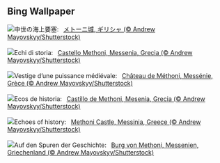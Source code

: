 ## Bing Wallpaper
![](https://www.bing.com/th?id=OHR.MethoniCastle_JA-JP3234736349_UHD.jpg&w=1000)中世の海上要塞:&nbsp;&ensp;[メトーニ城, ギリシャ (© Andrew Mayovskyy/Shutterstock)](https://www.bing.com/th?id=OHR.MethoniCastle_JA-JP3234736349_UHD.jpg)
<br><br/>
![](https://www.bing.com/th?id=OHR.MethoniCastle_IT-IT2567271010_UHD.jpg&w=1000)Echi di storia:&nbsp;&ensp;[Castello Methoni, Messenia, Grecia (© Andrew Mayovskyy/Shutterstock)](https://www.bing.com/th?id=OHR.MethoniCastle_IT-IT2567271010_UHD.jpg)
<br><br/>
![](https://www.bing.com/th?id=OHR.MethoniCastle_FR-FR1765128924_UHD.jpg&w=1000)Vestige d’une puissance médiévale:&nbsp;&ensp;[Château de Méthoni, Messénie, Grèce (© Andrew Mayovskyy/Shutterstock)](https://www.bing.com/th?id=OHR.MethoniCastle_FR-FR1765128924_UHD.jpg)
<br><br/>
![](https://www.bing.com/th?id=OHR.MethoniCastle_ES-ES0213833516_UHD.jpg&w=1000)Ecos de historia:&nbsp;&ensp;[Castillo de Methoni, Mesenia, Grecia (© Andrew Mayovskyy/Shutterstock)](https://www.bing.com/th?id=OHR.MethoniCastle_ES-ES0213833516_UHD.jpg)
<br><br/>
![](https://www.bing.com/th?id=OHR.MethoniCastle_EN-GB9389537440_UHD.jpg&w=1000)Echoes of history:&nbsp;&ensp;[Methoni Castle, Messinia, Greece (© Andrew Mayovskyy/Shutterstock)](https://www.bing.com/th?id=OHR.MethoniCastle_EN-GB9389537440_UHD.jpg)
<br><br/>
![](https://www.bing.com/th?id=OHR.MethoniCastle_DE-DE8197335840_UHD.jpg&w=1000)Auf den Spuren der Geschichte:&nbsp;&ensp;[Burg von Methoni, Messenien, Griechenland (© Andrew Mayovskyy/Shutterstock)](https://www.bing.com/th?id=OHR.MethoniCastle_DE-DE8197335840_UHD.jpg)
<br><br/>
